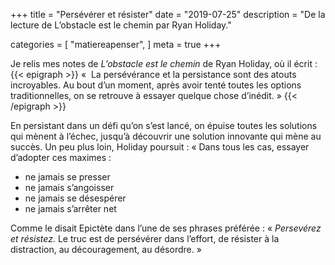 +++
title = "Persévérer et résister"
date = "2019-07-25"
description = "De la lecture de L’obstacle est le chemin par Ryan Holiday."

categories = [
    "matiereapenser",
]
meta = true
+++

Je relis mes notes de _L’obstacle est le chemin_ de Ryan Holiday, où il écrit :  
{{< epigraph  >}}
  «  La persévérance et la persistance sont des atouts incroyables. Au bout d’un moment, après avoir tenté toutes les options traditionnelles, on se retrouve à essayer quelque chose d’inédit. »
{{< /epigraph >}}  

En persistant dans un défi qu’on s’est lancé, on épuise toutes les solutions qui mènent à l’échec, jusqu’à découvrir une solution innovante qui mène au succès.
Un peu plus loin, Holiday poursuit :
« Dans tous les cas, essayer d’adopter ces maximes : 
* ne jamais se presser
* ne jamais s’angoisser
* ne jamais se désespérer
* ne jamais s’arrêter net

Comme le disait Epictète dans l’une de ses phrases préférée : « _Persevérez et résistez._ Le truc est de persévérer dans l’effort, de résister à la distraction, au découragement, au désordre. »
